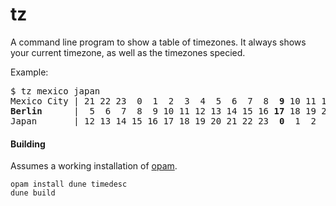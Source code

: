 # tz

A command line program to show a table of timezones. It always shows your
current timezone, as well as the timezones specied.

Example:

<pre>
$ tz mexico japan
Mexico City | 21 22 23  0  1  2  3  4  5  6  7  8  <b>9</b> 10 11 12 13 14 15 16 17 18 19 20 21
<b>Berlin</b>      |  5  6  7  8  9 10 11 12 13 14 15 16 <b>17</b> 18 19 20 21 22 23  0  1  2  3  4  5
Japan       | 12 13 14 15 16 17 18 19 20 21 22 23  <b>0</b>  1  2  3  4  5  6  7  8  9 10 11 12
</pre>

#### Building

Assumes a working installation of [opam](https://opam.ocaml.org/).

```
opam install dune timedesc
dune build
```
